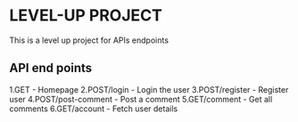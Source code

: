 # LEVEL-UP PROJECT
This is a level up project for APIs endpoints

## API end points
 1.GET                - Homepage
 2.POST/login         - Login the user
 3.POST/register      - Register user
 4.POST/post-comment  - Post a comment
 5.GET/comment        - Get all comments
 6.GET/account        - Fetch user details